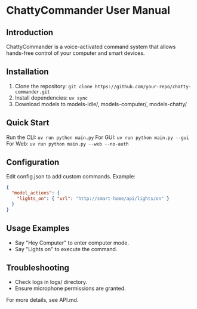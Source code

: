 # ChattyCommander User Manual

## Introduction

ChattyCommander is a voice-activated command system that allows hands-free control of your computer and smart devices.

## Installation

1. Clone the repository: `git clone https://github.com/your-repo/chatty-commander.git`
1. Install dependencies: `uv sync`
1. Download models to models-idle/, models-computer/, models-chatty/

## Quick Start

Run the CLI: `uv run python main.py`
For GUI: `uv run python main.py --gui`
For Web: `uv run python main.py --web --no-auth`

## Configuration

Edit config.json to add custom commands.
Example:

```json
{
  "model_actions": {
    "lights_on": { "url": "http://smart-home/api/lights/on" }
  }
}
```

## Usage Examples

- Say "Hey Computer" to enter computer mode.
- Say "Lights on" to execute the command.

## Troubleshooting

- Check logs in logs/ directory.
- Ensure microphone permissions are granted.

For more details, see API.md.
